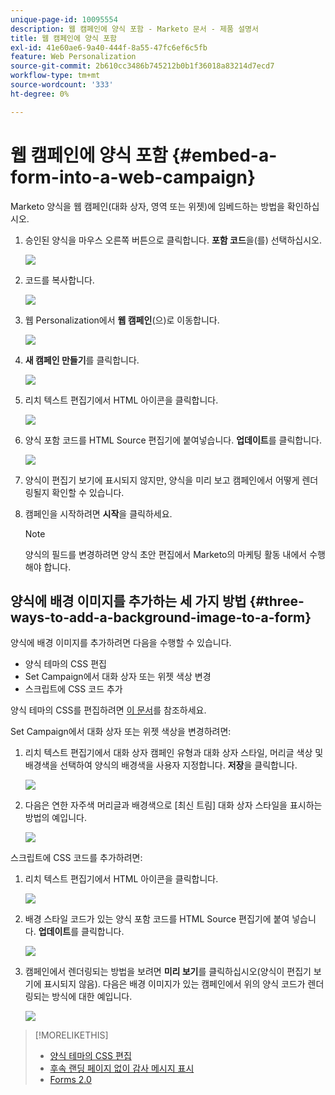 ```yaml
---
unique-page-id: 10095554
description: 웹 캠페인에 양식 포함 - Marketo 문서 - 제품 설명서
title: 웹 캠페인에 양식 포함
exl-id: 41e60ae6-9a40-444f-8a55-47fc6ef6c5fb
feature: Web Personalization
source-git-commit: 2b610cc3486b745212b0b1f36018a83214d7ecd7
workflow-type: tm+mt
source-wordcount: '333'
ht-degree: 0%

---
```


# 웹 캠페인에 양식 포함 {#embed-a-form-into-a-web-campaign}

Marketo 양식을 웹 캠페인(대화 상자, 영역 또는 위젯)에 임베드하는 방법을 확인하십시오.

1. 승인된 양식을 마우스 오른쪽 버튼으로 클릭합니다. **포함 코드**&#x200B;을(를) 선택하십시오.

   ![](assets/image2015-12-16-10-3a58-3a39.png)

1. 코드를 복사합니다.

   ![](assets/image2015-12-16-11-3a16-3a24.png)

1. 웹 Personalization에서 **웹 캠페인**(으)로 이동합니다.

   ![](assets/web-campaigns-hand-7.jpg)

1. **새 캠페인 만들기**&#x200B;를 클릭합니다.

   ![](assets/create-new-web-campaign-hand-1.jpg)

1. 리치 텍스트 편집기에서 HTML 아이콘을 클릭합니다.

   ![](assets/five-1.png)

1. 양식 포함 코드를 HTML Source 편집기에 붙여넣습니다. **업데이트**&#x200B;를 클릭합니다.

   ![](assets/six-1.png)

1. 양식이 편집기 보기에 표시되지 않지만, 양식을 미리 보고 캠페인에서 어떻게 렌더링될지 확인할 수 있습니다.

1. 캠페인을 시작하려면 **시작**&#x200B;을 클릭하세요.

   >[!NOTE]
   >
   >양식의 필드를 변경하려면 양식 초안 편집에서 Marketo의 마케팅 활동 내에서 수행해야 합니다.

## 양식에 배경 이미지를 추가하는 세 가지 방법 {#three-ways-to-add-a-background-image-to-a-form}

양식에 배경 이미지를 추가하려면 다음을 수행할 수 있습니다.

* 양식 테마의 CSS 편집
* Set Campaign에서 대화 상자 또는 위젯 색상 변경
* 스크립트에 CSS 코드 추가

양식 테마의 CSS를 편집하려면 [이 문서](/help/marketo/product-docs/demand-generation/forms/form-design/edit-the-css-of-a-form-theme.md)를 참조하세요.

Set Campaign에서 대화 상자 또는 위젯 색상을 변경하려면:

1. 리치 텍스트 편집기에서 대화 상자 캠페인 유형과 대화 상자 스타일, 머리글 색상 및 배경색을 선택하여 양식의 배경색을 사용자 지정합니다. **저장**&#x200B;을 클릭합니다.

   ![](assets/image2015-12-29-18-3a28-3a31.png)

1. 다음은 연한 자주색 머리글과 배경색으로 [최신 트림] 대화 상자 스타일을 표시하는 방법의 예입니다.

   ![](assets/image2015-12-29-18-3a27-3a31.png)

스크립트에 CSS 코드를 추가하려면:

1. 리치 텍스트 편집기에서 HTML 아이콘을 클릭합니다.

   ![](assets/image2015-12-29-17-3a56-3a13.png)

1. 배경 스타일 코드가 있는 양식 포함 코드를 HTML Source 편집기에 붙여 넣습니다. **업데이트**&#x200B;를 클릭합니다.

   ![](assets/image2015-12-29-18-3a1-3a15.png)

1. 캠페인에서 렌더링되는 방법을 보려면 **미리 보기**&#x200B;를 클릭하십시오(양식이 편집기 보기에 표시되지 않음). 다음은 배경 이미지가 있는 캠페인에서 위의 양식 코드가 렌더링되는 방식에 대한 예입니다.

   ![](assets/image2015-12-29-18-3a20-3a35.png)

>[!MORELIKETHIS]
>
>* [양식 테마의 CSS 편집](/help/marketo/product-docs/demand-generation/forms/form-design/edit-the-css-of-a-form-theme.md)
>* [후속 랜딩 페이지 없이 감사 메시지 표시](https://developers.marketo.com/blog/show-thank-you-message-without-a-follow-up-landing-page/)
>* [Forms 2.0](https://experienceleague.adobe.com/en/docs/marketo-developer/marketo/javascriptapi/forms-api-reference)
